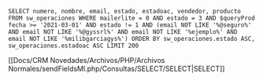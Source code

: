 `SELECT numero, nombre, email, estado, estadoac, vendedor, producto FROM sw_operaciones WHERE mailerlite = 0 AND estado = 3 AND $queryProd fecha >= '2021-03-01' AND estado != 1 AND (email NOT LIKE '%@seguro%' AND email NOT LIKE '%@gyssrl%' AND email NOT LIKE '%ejemplo%' AND email NOT LIKE '%milibgarciagys%') ORDER BY sw_operaciones.estado ASC, sw_operaciones.estadoac ASC LIMIT 200`

[[Docs/CRM Novedades/Archivos/PHP/Archivos Normales/sendFieldsMl.php/Consultas/SELECT/SELECT|SELECT]]